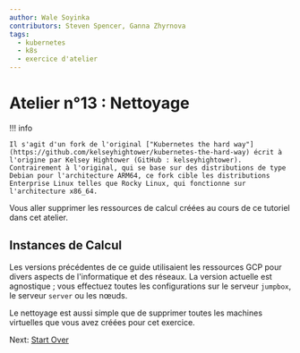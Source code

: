 ```yaml
---
author: Wale Soyinka
contributors: Steven Spencer, Ganna Zhyrnova
tags:
  - kubernetes
  - k8s
  - exercice d'atelier
---
```


# Atelier n°13 : Nettoyage

!!! info

    Il s'agit d'un fork de l'original ["Kubernetes the hard way"](https://github.com/kelseyhightower/kubernetes-the-hard-way) écrit à l'origine par Kelsey Hightower (GitHub : kelseyhightower). Contrairement à l'original, qui se base sur des distributions de type Debian pour l'architecture ARM64, ce fork cible les distributions Enterprise Linux telles que Rocky Linux, qui fonctionne sur l'architecture x86_64.

Vous aller supprimer les ressources de calcul créées au cours de ce tutoriel dans cet atelier.

## Instances de Calcul

Les versions précédentes de ce guide utilisaient les ressources GCP pour divers aspects de l'informatique et des réseaux. La version actuelle est agnostique ; vous effectuez toutes les configurations sur le serveur `jumpbox`, le serveur `server` ou les nœuds.

Le nettoyage est aussi simple que de supprimer toutes les machines virtuelles que vous avez créées pour cet exercice.

Next: [Start Over](lab0-README.md)
